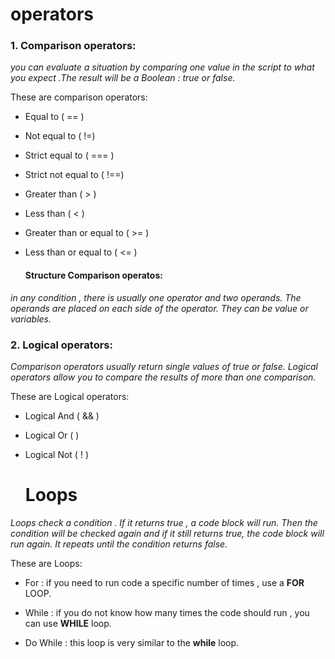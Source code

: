 

# operators

### 1. Comparison operators:


*you can evaluate a situation by comparing one value in the script to what you expect .The result will be a  Boolean : true or false.*

These are comparison operators:

* Equal to ( == )

* Not equal to ( !=)

* Strict equal to ( === )

* Strict not equal to ( !==)

* Greater than ( > )

* Less than ( < )

* Greater than or equal to ( >= )

* Less than or equal to ( <= )



  #### Structure Comparison operatos:
  
  
 *in any condition , there is usually one operator and two operands. The operands are placed on each side of the operator. They can be value or variables.*
  
  
 ### 2. Logical operators:
  
  *Comparison operators usually return single values of true or false. Logical operators allow you to compare the results of more than one comparison.*
  
  These are Logical operators:
  
 * Logical And ( && )

* Logical Or ( )

* Logical Not ( ! )

  # Loops
 
 *Loops check a condition . If it returns true ,  a code block will run. Then the condition will be checked again and if it still returns true, the code block will run again.
 It repeats until the condition returns false.*
 
 These are Loops:
 
 * For : if you need to run code a specific number of times , use a **FOR** LOOP.

 * While : if you do not know how many times the code should run , you can use **WHILE** loop.

 * Do While : this loop is very similar to the **while** loop.
